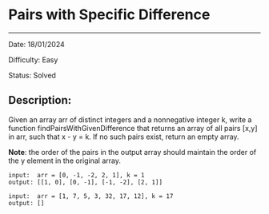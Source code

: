 # Pairs with Specific Difference
----

Date: 18/01/2024

Difficulty: Easy

Status: Solved

## Description:

Given an array arr of distinct integers and a nonnegative integer k, write a function findPairsWithGivenDifference that returns an array of all pairs [x,y] in arr, such that x - y = k. If no such pairs exist, return an empty array.

**Note**: the order of the pairs in the output array should maintain the order of the y element in the original array.

```
input:  arr = [0, -1, -2, 2, 1], k = 1
output: [[1, 0], [0, -1], [-1, -2], [2, 1]]
```

```
input:  arr = [1, 7, 5, 3, 32, 17, 12], k = 17
output: []
```